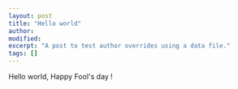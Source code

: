 ```yaml
---
layout: post
title: "Hello world"
author: 
modified:
excerpt: "A post to test author overrides using a data file."
tags: []
---
```



Hello world, Happy Fool's day !
